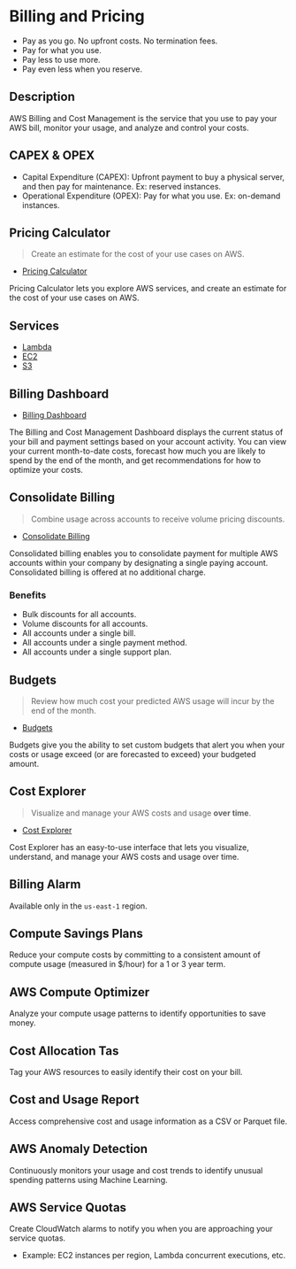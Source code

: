 # Billing and Pricing

- Pay as you go. No upfront costs. No termination fees.
- Pay for what you use.
- Pay less to use more.
- Pay even less when you reserve.

## Description

AWS Billing and Cost Management is the service that you use to pay your AWS bill, monitor your usage, and analyze and control your costs.

## CAPEX & OPEX

- Capital Expenditure (CAPEX): Upfront payment to buy a physical server, and then pay for maintenance. Ex: reserved instances.
- Operational Expenditure (OPEX): Pay for what you use. Ex: on-demand instances.

## Pricing Calculator

> Create an estimate for the cost of your use cases on AWS.

- [Pricing Calculator](https://calculator.aws/#/)

Pricing Calculator lets you explore AWS services, and create an estimate for the cost of your use cases on AWS.

## Services

- [Lambda](aws-lambda.md#pricing)
- [EC2](aws-ec2.md#pricing)
- [S3](aws-s3.md#pricing)

## Billing Dashboard

- [Billing Dashboard](https://console.aws.amazon.com/billing/home?#/dashboard)

The Billing and Cost Management Dashboard displays the current status of your bill and payment settings based on your account activity. You can view your current month-to-date costs, forecast how much you are likely to spend by the end of the month, and get recommendations for how to optimize your costs.

## Consolidate Billing

> Combine usage across accounts to receive volume pricing discounts.

- [Consolidate Billing](https://console.aws.amazon.com/billing/home?#/account)

Consolidated billing enables you to consolidate payment for multiple AWS accounts within your company by designating a single paying account. Consolidated billing is offered at no additional charge.

### Benefits

- Bulk discounts for all accounts.
- Volume discounts for all accounts.
- All accounts under a single bill.
- All accounts under a single payment method.
- All accounts under a single support plan.

## Budgets

> Review how much cost your predicted AWS usage will incur by the end of the month.

- [Budgets](https://console.aws.amazon.com/billing/home?#/budgets)

Budgets give you the ability to set custom budgets that alert you when your costs or usage exceed (or are forecasted to exceed) your budgeted amount.

## Cost Explorer

> Visualize and manage your AWS costs and usage **over time**.

- [Cost Explorer](https://console.aws.amazon.com/billing/home?#/costexplorer)

Cost Explorer has an easy-to-use interface that lets you visualize, understand, and manage your AWS costs and usage over time.

## Billing Alarm

Available only in the `us-east-1` region.

## Compute Savings Plans

Reduce your compute costs by committing to a consistent amount of compute usage (measured in $/hour) for a 1 or 3 year term.

## AWS Compute Optimizer

Analyze your compute usage patterns to identify opportunities to save money.

## Cost Allocation Tas

Tag your AWS resources to easily identify their cost on your bill.

## Cost and Usage Report

Access comprehensive cost and usage information as a CSV or Parquet file.

## AWS Anomaly Detection

Continuously monitors your usage and cost trends to identify unusual spending patterns using Machine Learning.

## AWS Service Quotas

Create CloudWatch alarms to notify you when you are approaching your service quotas.

- Example: EC2 instances per region, Lambda concurrent executions, etc.
